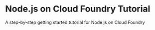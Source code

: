 # Node.js on Cloud Foundry Tutorial

A step-by-step getting started tutorial for Node.js on Cloud Foundry
